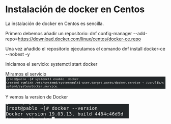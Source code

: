 # Instalación de docker en Centos

La instalación de docker en Centos es sencilla.

Primero debemos añadir un repositorio:
dnf config-manager --add-repo=https://download.docker.com/linux/centos/docker-ce.repo

Una vez añadido el repositorio ejecutamos el comando dnf install docker-ce --nobest -y

Iniciamos el servicio: systemctl start docker

Miramos el servicio 
![Instalación](/Fotos/Captura.PNG)

Y vemos la version de Docker

![Instalación](/Fotos/Captura1.PNG)
